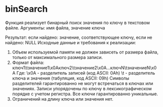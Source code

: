 # binSearch
Функция реализует бинарный поиск значения по ключу в текстовом файле.
Аргументы: имя файла, значение ключа

Результат: если найдено: значение, соответствующее ключу, если не найдено: NULL
Исходные данные и требования к реализации:
1. Объем используемой памяти не должен зависеть от размера файла, только от максимального размера записи.
2. Формат файла: ключ1\tзначение1\x0Aключ2\tзначение2\x0A...ключN\tзначениеN\x0A Где: \x0A - разделитель записей (код ASCII: 0Ah) \t - разделитель ключа и значения (табуляция, код ASCII: 09h) Символы разделителей гарантированно не могут встречаться в ключах или значениях. Записи упорядочены по ключу в лексикографическом порядке с учетом регистра. Все ключи гарантированно уникальные.
3. Ограничений на длину ключа или значения нет.
